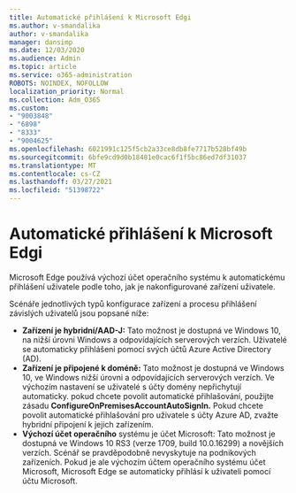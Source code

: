 ```yaml
---
title: Automatické přihlášení k Microsoft Edgi
ms.author: v-smandalika
author: v-smandalika
manager: dansimp
ms.date: 12/03/2020
ms.audience: Admin
ms.topic: article
ms.service: o365-administration
ROBOTS: NOINDEX, NOFOLLOW
localization_priority: Normal
ms.collection: Adm_O365
ms.custom:
- "9003848"
- "6898"
- "8333"
- "9004625"
ms.openlocfilehash: 6021991c125f5cb2a33ce8db8fe7717b528bf49b
ms.sourcegitcommit: 6bfe9cd9d0b18481e0cac6f1f5bc86ed7df31037
ms.translationtype: MT
ms.contentlocale: cs-CZ
ms.lasthandoff: 03/27/2021
ms.locfileid: "51398722"
---
```

# <a name="sign-in-to-microsoft-edge-automatically"></a>Automatické přihlášení k Microsoft Edgi

Microsoft Edge používá výchozí účet operačního systému k automatickému přihlášení uživatele podle toho, jak je nakonfigurované zařízení uživatele. 

Scénáře jednotlivých typů konfigurace zařízení a procesu přihlášení závislých uživatelů jsou popsané níže:

- **Zařízení je hybridní/AAD-J:** Tato možnost je dostupná ve Windows 10, na nižší úrovni Windows a odpovídajících serverových verzích. Uživatelé se automaticky přihlášeni pomocí svých účtů Azure Active Directory (AD).
- **Zařízení je připojené k doméně:** Tato možnost je dostupná ve Windows 10, ve Windows nižší úrovni a odpovídajících serverových verzích. Ve výchozím nastavení se uživatelé s účty domény nepřichytují automaticky. pokud chcete povolit automatické přihlašování, použijte zásadu **ConfigureOnPremisesAccountAutoSignIn.** Pokud chcete povolit automatické přihlašování pro uživatele s účty Azure AD, zvažte hybridní připojení k jejich zařízením.
- **Výchozí účet operačního** systému je účet Microsoft: Tato možnost je dostupná ve Windows 10 RS3 (verze 1709, build 10.0.16299) a novějších verzích. Scénář se pravděpodobně nevyskytuje na podnikových zařízeních. Pokud je ale výchozím účtem operačního systému účet Microsoft, Microsoft Edge se automaticky přihlásí k uživateli pomocí účtu Microsoft.
 
 
